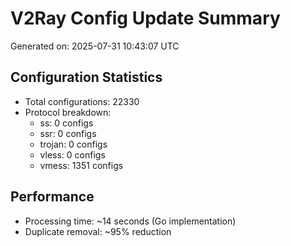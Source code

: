 # V2Ray Config Update Summary
Generated on: 2025-07-31 10:43:07 UTC

## Configuration Statistics
- Total configurations: 22330
- Protocol breakdown:
  - ss: 0 configs
  - ssr: 0 configs
  - trojan: 0 configs
  - vless: 0 configs
  - vmess: 1351 configs

## Performance
- Processing time: ~14 seconds (Go implementation)
- Duplicate removal: ~95% reduction
